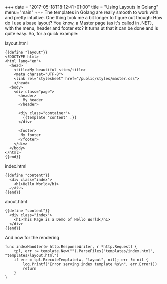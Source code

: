 +++
date = "2017-05-18T18:12:41+01:00"
title = "Using Layouts in Golang"
menu="main"
+++
The templates in Golang are really smooth to work with and pretty intuitive. One thing took me a bit longer to figure out though: How do I use a base layout? You know, a Master page (as it's called in .NET), with the menu, header and footer etc?  It turns ut that it can be done and is quite easy. So, for a quick example:

layout.html
````
{{define "layout"}}
<!DOCTYPE html>
<html lang="en">
  <head>
    <title>My beautiful site</title>
    <meta charset="UTF-8">
    <link rel="stylesheet" href="/public/styles/master.css">
    </head>
  <body>
    <div class="page">
      <header>
        My header
      </header>

      <div class="container">
        {{template "content" .}}
      </div>

      <footer>
       My footer
      </footer>
    </div>
  </body>
</html>
{{end}}
````

index.html
````
{{define "content"}}
  <div class="index">
    <h1>Hello World</h1>
  </div>
{{end}}
````

about.html
````
{{define "content"}}
  <div class="index">
    <h1>This Page is a Demo of Hello World</h1>
  </div>
{{end}}
````

And now for the rendering
````
func indexHandler(w http.ResponseWriter, r *http.Request) {
	tpl, err := template.New("").ParseFiles("templates/index.html", "templates/layout.html")
	if err = tpl.ExecuteTemplate(w, "layout", nil); err != nil {
		log.Printf("Error serving index template %s\n", err.Error())
		return
	}
}
````